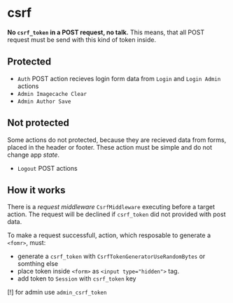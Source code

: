 # csrf

**No `csrf_token` in a POST request, no talk.** This means, that all POST request must be send with this kind of token inside.

## Protected

- `Auth` POST action recieves login form data from `Login` and `Login Admin` actions
- `Admin Imagecache Clear`
- `Admin Author Save`

## Not protected

Some actions do not protected, because they are recieved data from forms, placed in the header or footer. These action must be simple and do not change app *state*.

- `Logout` POST actions

## How it works

There is a *request middleware* `CsrfMiddleware` executing before a target action. The request will be declined if `csrf_token` did not provided with post data.

To make a request successfull, action, which resposable to generate a `<fomr>`, must:

- generate a `csrf_token` with `CsrfTokenGeneratorUseRandomBytes` or somthing else
- place token inside `<form>` as `<input type="hidden">` tag.
- add token to `Session` with `csrf_token` key

[!] for admin use `admin_csrf_token`
